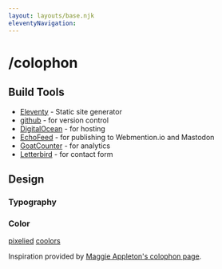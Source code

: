 ```yaml
---
layout: layouts/base.njk
eleventyNavigation:
---
```

# /colophon

## Build Tools

- [Eleventy](https://www.11ty.dev/) - Static site generator
- [github](httos://github.com/northsaluki615/mikeOS) - for version control
- [DigitalOcean](https://www.digitalocean.com/) - for hosting
- [EchoFeed](https://echofeed.app/) - for publishing to Webmention.io and Mastodon
- [GoatCounter](https://www.goatcounter.com/) - for analytics
- [Letterbird](https://letterbird.co/) - for contact form

## Design

### Typography

### Color

[pixelied](https://pixelied.com/colors/color-palette-generator/)
[coolors](https://coolors.co/)

Inspiration provided by [Maggie Appleton's colophon page](https://maggieappleton.com/colophon).
